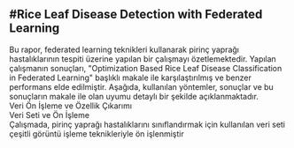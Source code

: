 #Rice Leaf Disease Detection with Federated Learning
---
Bu rapor, federated learning teknikleri kullanarak pirinç yaprağı hastalıklarının tespiti üzerine yapılan bir çalışmayı özetlemektedir. Yapılan çalışmanın sonuçları, "Optimization Based Rice Leaf Disease Classification in Federated Learning" başlıklı makale ile karşılaştırılmış ve benzer performans elde edilmiştir. Aşağıda, kullanılan yöntemler, sonuçlar ve bu sonuçların makale ile olan uyumu detaylı bir şekilde açıklanmaktadır. <br>
Veri Ön İşleme ve Özellik Çıkarımı <br>
Veri Seti ve Ön İşleme <br>
Çalışmada, pirinç yaprağı hastalıklarını sınıflandırmak için kullanılan veri seti çeşitli görüntü işleme teknikleriyle ön işlenmiştir<br>
